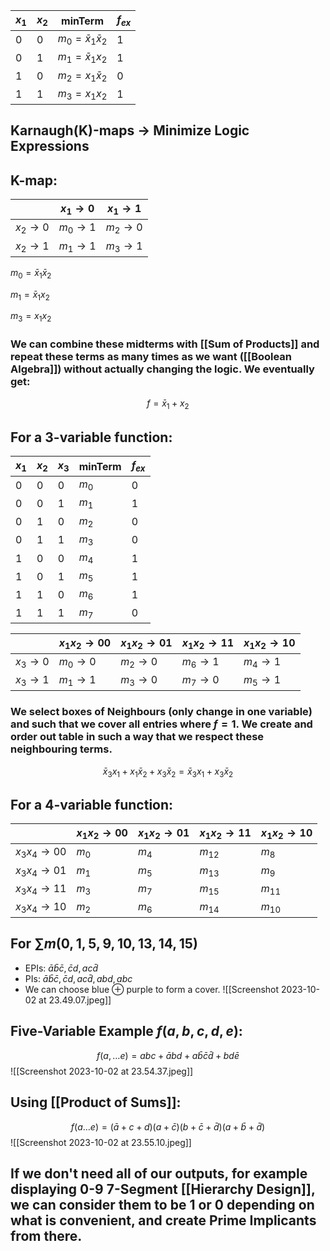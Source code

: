 |$x_1$|$x_2$|minTerm|$f_{ex}$|
|---|---|---|---|
|0|0|$m_0=\bar x_1\bar x_2$|1|
|0|1|$m_1=\bar x_1 x_2$|1|
|1|0|$m_2=x_1\bar x_2$|0|
|1|1|$m_3=x_1x_2$|1|

## Karnaugh(K)-maps $\to$ Minimize Logic Expressions

## K-map:

| |$x_1\to0$|$x_1\to1$|
|---|---|---|
|$x_2\to0$|$m_0\to1$|$m_2\to0$|
|$x_2\to1$|$m_1\to1$|$m_3\to1$|

$m_0=\bar x_1\bar x_2$

$m_1=\bar x_1x_2$

$m_3=x_1x_2$

### We can combine these midterms with [[Sum of Products]] and repeat these terms as many times as we want ([[Boolean Algebra]]) without actually changing the logic. We eventually get:

$$f=\bar x_1+x_2$$

## For a 3-variable function:

|$x_1$|$x_2$|$x_3$|minTerm|$f_{ex}$|
|---|---|---|---|---|
|0|0|0|$m_0$|0|
|0|0|1|$m_1$|1|
|0|1|0|$m_2$|0|
|0|1|1|$m_3$|0|
|1|0|0|$m_4$|1|
|1|0|1|$m_5$|1|
|1|1|0|$m_6$|1|
|1|1|1|$m_7$|0|

| |$x_1x_2\to00$|$x_1x_2\to01$|$x_1x_2\to11$|$x_1x_2\to10$|
|---|---|---|---|---|
|$x_3\to0$|$m_0\to0$|$m_2\to0$|$m_6\to1$|$m_4\to1$|
|$x_3\to1$|$m_1\to1$|$m_3\to0$|$m_7\to0$|$m_5\to1$|

### We select boxes of Neighbours (only change in one variable) and such that we cover all entries where $f=1$. We create and order out table in such a way that we respect these neighbouring terms.
$$\bar x_3x_1+x_1\bar x_2+x_3\bar x_2 = \bar x_3x_1+x_3\bar x_2$$

## For a 4-variable function:

| |$x_1x_2\to00$|$x_1x_2\to01$|$x_1x_2\to11$|$x_1x_2\to10$|
|---|---|---|---|---|
|$x_3x_4\to00$|$m_0$|$m_4$|$m_{12}$|$m_8$|
|$x_3x_4\to01$|$m_1$|$m_5$|$m_{13}$|$m_9$|
|$x_3x_4\to11$|$m_3$|$m_7$|$m_{15}$|$m_{11}$|
|$x_3x_4\to10$|$m_2$|$m_6$|$m_{14}$|$m_{10}$|

## For $\sum m(0,1,5,9,10,13,14,15)$
- EPIs: $\bar a\bar b\bar c, \bar cd, ac\bar d$
- PIs: $\bar a\bar b\bar c, \bar cd, ac\bar d, abd, abc$
- We can choose blue $\oplus$ purple to form a cover.
![[Screenshot 2023-10-02 at 23.49.07.jpeg]]
## Five-Variable Example $f(a,b,c,d,e)$:
$$f(a,\dots e)=abc+\bar abd+a\bar b\bar c\bar d+bd\bar e$$
![[Screenshot 2023-10-02 at 23.54.37.jpeg]]
## Using [[Product of Sums]]:
$$f(a\dots e)=(\bar a+c+d)(a+\bar c)(b+\bar c+\bar d)(a+\bar b+\bar d)$$
![[Screenshot 2023-10-02 at 23.55.10.jpeg]]

## If we don't need all of our outputs, for example displaying 0-9 7-Segment [[Hierarchy Design]], we can consider them to be 1 or 0 depending on what is convenient, and create Prime Implicants from there.
